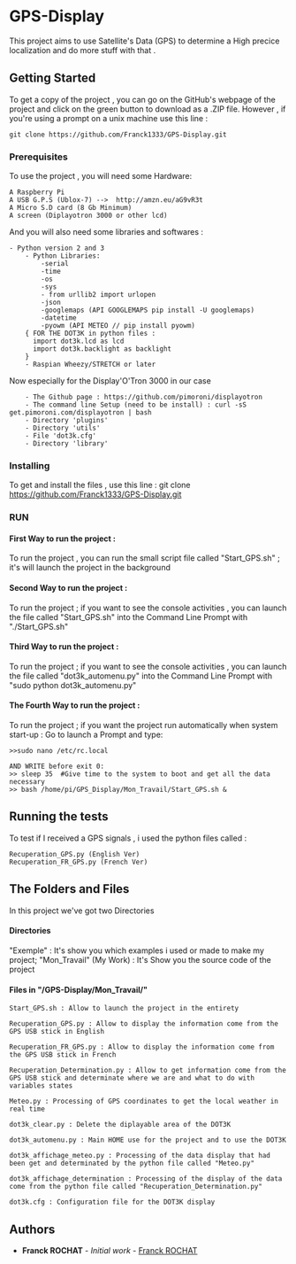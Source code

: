 # GPS-Display
This project aims to use Satellite's Data (GPS) to determine a High precice localization and do more stuff with that .
## Getting Started
To get a copy of the project , you can go on the GitHub's webpage of the project and click on the green button to download as a .ZIP file.
However , if you're using a prompt on a unix machine use this line :
```
git clone https://github.com/Franck1333/GPS-Display.git
```
### Prerequisites
To use the project , you will need some Hardware:
```
A Raspberry Pi
A USB G.P.S (Ublox-7) -->  http://amzn.eu/aG9vR3t
A Micro S.D card (8 Gb Minimum)
A screen (Diplayotron 3000 or other lcd)
```
And you will also need some libraries and softwares :
```
- Python version 2 and 3
	- Python Libraries:
		-serial
		-time
		-os
		-sys
		- from urllib2 import urlopen
		-json
		-googlemaps (API GOOGLEMAPS pip install -U googlemaps)
		-datetime
		-pyowm (API METEO // pip install pyowm)
    { FOR THE DOT3K in python files :
      import dot3k.lcd as lcd
      import dot3k.backlight as backlight
    }
	- Raspian Wheezy/STRETCH or later
```
Now especially for the Display'O'Tron 3000 in our case
```
	- The Github page : https://github.com/pimoroni/displayotron
	- The command line Setup (need to be install) : curl -sS get.pimoroni.com/displayotron | bash
	- Directory 'plugins'
	- Directory 'utils'
	- File 'dot3k.cfg'
	- Directory 'library'
  ```
  
  ### Installing
  To get and install the files , use this line : git clone https://github.com/Franck1333/GPS-Display.git
  
  ### RUN
  #### First Way to run the project : 
  To run the project , you can run the small script file called "Start_GPS.sh" ; it's will launch the project in the background
  #### Second Way to run the project : 
  To run the project ; if you want to see the console activities , you can launch the file called "Start_GPS.sh" into the Command Line  Prompt with "./Start_GPS.sh"
  #### Third Way to run the project :
  To run the project ; if you want to see the console activities , you can launch the file called "dot3k_automenu.py" into the Command Line  Prompt with "sudo python dot3k_automenu.py"
  #### The Fourth Way to run the project :
  To run the project ; if you want the project run automatically when system start-up :
  Go to launch a Prompt and type:
  ```
  >>sudo nano /etc/rc.local

  AND WRITE before exit 0:
  >> sleep 35  #Give time to the system to boot and get all the data necessary
  >> bash /home/pi/GPS_Display/Mon_Travail/Start_GPS.sh &
  ```
  ## Running the tests
  To test if I received a GPS signals , i used the python files called :
  ```
  Recuperation_GPS.py (English Ver)
  Recuperation_FR_GPS.py (French Ver)
  ```
  ## The Folders and Files
  In this project we've got two Directories
  #### Directories
  "Exemple" : It's show you which examples i used or made to make my project;
  "Mon_Travail" (My Work) : It's Show you the source code of the project
  #### Files in "/GPS-Display/Mon_Travail/"
  ```
  Start_GPS.sh : Allow to launch the project in the entirety

  Recuperation_GPS.py : Allow to display the information come from the GPS USB stick in English

  Recuperation_FR_GPS.py : Allow to display the information come from the GPS USB stick in French

  Recuperation_Determination.py : Allow to get information come from the GPS USB stick and determinate where we are and what to do with variables states

  Meteo.py : Processing of GPS coordinates to get the local weather in real time

  dot3k_clear.py : Delete the diplayable area of the DOT3K

  dot3k_automenu.py : Main HOME use for the project and to use the DOT3K 

  dot3k_affichage_meteo.py : Processing of the data display that had been get and determinated by the python file called "Meteo.py"

  dot3k_affichage_determination : Processing of the display of the data come from the python file called "Recuperation_Determination.py"

  dot3k.cfg : Configuration file for the DOT3K display 
  ```
  ## Authors

* **Franck ROCHAT** - *Initial work* - [Franck ROCHAT](https://github.com/Franck1333)
